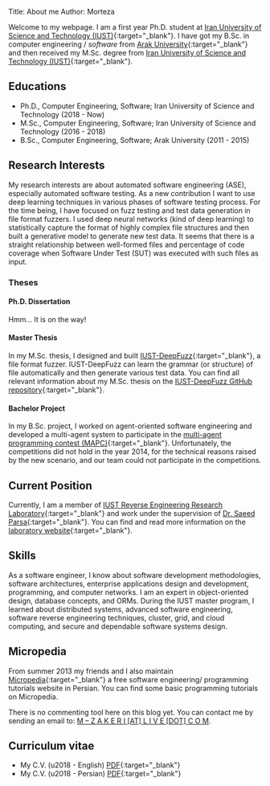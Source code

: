 Title: About me
Author: Morteza



Welcome to my webpage. I am a first year Ph.D. student at [Iran University of Science and Technology (IUST)](http://www.iust.ac.ir/en){:target="_blank"}. I have got my B.Sc. in computer engineering / *software* from [Arak University](http://en.araku.ac.ir/){:target="_blank"} and then received my M.Sc. degree from [Iran University of Science and Technology (IUST)](http://www.iust.ac.ir/en){:target="_blank"}. 


## Educations
* Ph.D., Computer Engineering, Software; Iran University of Science and Technology (2018 - Now)
* M.Sc., Computer Engineering, Software; Iran University of Science and Technology (2016 - 2018)
* B.Sc., Computer Engineering, Software; Arak University (2011 - 2015)


## Research Interests
My research interests are about automated software engineering (ASE), especially automated software testing. As a new contribution I want to use deep learning techniques in various phases of software testing process. For the time being, I have focused on fuzz testing and test data generation in file format fuzzers. I used deep neural networks (kind of deep learning) to statistically capture the format of highly complex file structures and then built a generative model to generate new test data. It seems that there is a straight relationship between well-formed files and percentage of code coverage when Software Under Test (SUT) was executed with such files as input.


### Theses

#### Ph.D. Dissertation
Hmm... It is on the way!

#### Master Thesis
In my M.Sc. thesis, I designed and built [IUST-DeepFuzz](https://github.com/m-zakeri/iust_deep_fuzz){:target="_blank"}, a file format fuzzer. IUST-DeepFuzz can learn the grammar (or structure) of file automatically and then generate various test data. You can find all relevant information about my M.Sc. thesis on the [IUST-DeepFuzz GitHub repository](https://github.com/m-zakeri/iust_deep_fuzz){:target="_blank"}. 


#### Bachelor Project
In my B.Sc. project, I worked on agent-oriented software engineering and developed a multi-agent system to participate in the [multi-agent programming contest (MAPC)](https://multiagentcontest.org/){:target="_blank"}. Unfortunately, the competitions did not hold in the year 2014, for the technical reasons raised by the new scenario, and our team could not participate in the competitions. 


## Current Position
Currently, I am a member of [IUST Reverse Engineering Research Laboratory](http://parsa.iust.ac.ir/reverse-engineering-lab/){:target="_blank"} and work under the supervision of [Dr. Saeed Parsa](http://parsa.iust.ac.ir){:target="_blank"}. You can find and read more information on the [laboratory website](http://parsa.iust.ac.ir/reverse-engineering-lab/){:target="_blank"}. 


## Skills
As a software engineer, I know about software development methodologies, software architectures, enterprise applications design and development, programming, and computer networks. I am an expert in object-oriented design, database concepts, and ORMs. During the IUST master program, I learned about distributed systems, advanced software engineering, software reverse engineering techniques, cluster, grid, and cloud computing, and secure and dependable software systems design.


## Micropedia
From summer 2013 my friends and I also maintain [Micropedia](http://micropedia.ir/){:target="_blank"} a free software engineering/ programming tutorials website in Persian. You can find some basic programming tutorials on Micropedia. 


There is no commenting tool here on this blog yet. You can contact me by sending an email to: [M – Z A K E R I [AT] L I V E [DOT] C O M](mailto:m-my_last_name@live.com).


## Curriculum vitae
* My C.V. (u2018 - English) [PDF](https://www.dropbox.com/s/uskbycwjukva3ag/Zakeri_Resume_970112_EN.pdf?dl=0){:target="_blank"}
* My C.V. (u2018 - Persian) [PDF](https://www.dropbox.com/s/7zpxl68sx68cb3u/Zakeri_Resume_961201_FA.pdf?dl=0){:target="_blank"}


